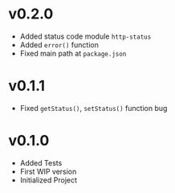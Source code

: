 # v0.2.0
- Added status code module `http-status`
- Added `error()` function
- Fixed main path at `package.json`

# v0.1.1
- Fixed `getStatus()`, `setStatus()` function bug

# v0.1.0
- Added Tests
- First WIP version
- Initialized Project
